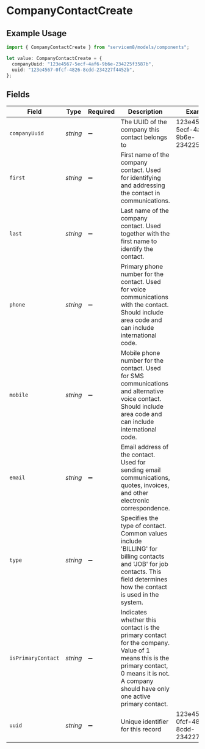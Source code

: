 # CompanyContactCreate

## Example Usage

```typescript
import { CompanyContactCreate } from "servicem8/models/components";

let value: CompanyContactCreate = {
  companyUuid: "123e4567-5ecf-4af6-9b6e-234225f3587b",
  uuid: "123e4567-0fcf-4826-8cdd-234227f4452b",
};
```

## Fields

| Field                                                                                                                                                                                          | Type                                                                                                                                                                                           | Required                                                                                                                                                                                       | Description                                                                                                                                                                                    | Example                                                                                                                                                                                        |
| ---------------------------------------------------------------------------------------------------------------------------------------------------------------------------------------------- | ---------------------------------------------------------------------------------------------------------------------------------------------------------------------------------------------- | ---------------------------------------------------------------------------------------------------------------------------------------------------------------------------------------------- | ---------------------------------------------------------------------------------------------------------------------------------------------------------------------------------------------- | ---------------------------------------------------------------------------------------------------------------------------------------------------------------------------------------------- |
| `companyUuid`                                                                                                                                                                                  | *string*                                                                                                                                                                                       | :heavy_minus_sign:                                                                                                                                                                             | The UUID of the company this contact belongs to                                                                                                                                                | 123e4567-5ecf-4af6-9b6e-234225f3587b                                                                                                                                                           |
| `first`                                                                                                                                                                                        | *string*                                                                                                                                                                                       | :heavy_minus_sign:                                                                                                                                                                             | First name of the company contact. Used for identifying and addressing the contact in communications.                                                                                          |                                                                                                                                                                                                |
| `last`                                                                                                                                                                                         | *string*                                                                                                                                                                                       | :heavy_minus_sign:                                                                                                                                                                             | Last name of the company contact. Used together with the first name to identify the contact.                                                                                                   |                                                                                                                                                                                                |
| `phone`                                                                                                                                                                                        | *string*                                                                                                                                                                                       | :heavy_minus_sign:                                                                                                                                                                             | Primary phone number for the contact. Used for voice communications with the contact. Should include area code and can include international code.                                             |                                                                                                                                                                                                |
| `mobile`                                                                                                                                                                                       | *string*                                                                                                                                                                                       | :heavy_minus_sign:                                                                                                                                                                             | Mobile phone number for the contact. Used for SMS communications and alternative voice contact. Should include area code and can include international code.                                   |                                                                                                                                                                                                |
| `email`                                                                                                                                                                                        | *string*                                                                                                                                                                                       | :heavy_minus_sign:                                                                                                                                                                             | Email address of the contact. Used for sending email communications, quotes, invoices, and other electronic correspondence.                                                                    |                                                                                                                                                                                                |
| `type`                                                                                                                                                                                         | *string*                                                                                                                                                                                       | :heavy_minus_sign:                                                                                                                                                                             | Specifies the type of contact. Common values include 'BILLING' for billing contacts and 'JOB' for job contacts. This field determines how the contact is used in the system.                   |                                                                                                                                                                                                |
| `isPrimaryContact`                                                                                                                                                                             | *string*                                                                                                                                                                                       | :heavy_minus_sign:                                                                                                                                                                             | Indicates whether this contact is the primary contact for the company. Value of 1 means this is the primary contact, 0 means it is not. A company should have only one active primary contact. |                                                                                                                                                                                                |
| `uuid`                                                                                                                                                                                         | *string*                                                                                                                                                                                       | :heavy_minus_sign:                                                                                                                                                                             | Unique identifier for this record                                                                                                                                                              | 123e4567-0fcf-4826-8cdd-234227f4452b                                                                                                                                                           |